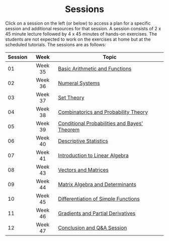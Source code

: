 <h1 align="center">Sessions</h1>

Click on a session on the left (or below) to access a plan for a specific session and additional resources for that session. A session consists of 2 x 45 minute lecture followed by 4 x 45 minutes of hands-on exercises. The students are not expected to work on the exercises at home but at the scheduled tutorials. The sessions are as follows:

<div markdown="1" style="text-align:center;">

| Session | Week                | Topic                        |
| ------- | :----:              | ---------------------------- |
| 01      | Week 35             | [Basic Arithmetic and Functions](/MSE1_25/01/) |
| 02      | Week 36             | [Numeral Systems](/MSE1_25/02/) |
| 03      | Week 37             | [Set Theory](/MSE1_25/03/) |
| 04      | Week 38             | [Combinatorics and Probability Theory](/MSE1_25/04/) |
| 05      | Week 39             | [Conditional Probabilities and Bayes' Theorem](/MSE1_25/05/) |
| 06      | Week 40             | [Descriptive Statistics](/MSE1_25/06/) |
| 07      | Week 41             | [Introduction to Linear Algebra](/MSE1_25/07/) |
| 08      | Week 43             | [Vectors and Matrices](/MSE1_25/08/) |
| 09      | Week 44             | [Matrix Algebra and Determinants](/MSE1_25/09/) |
| 10      | Week 45             | [Differentiation of Simple Functions](/MSE1_25/10/) |
| 11      | Week 46             | [Gradients and Partial Derivatives](/MSE1_25/11/) |
| 12      | Week 47             | [Conclusion and Q&A Session](/MSE1_25/12/) |

</div>